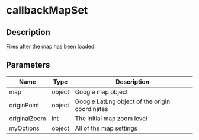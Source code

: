 # callbackMapSet

## Description

Fires after the map has been loaded.

## Parameters

| Name | Type | Description |
|---|---|---|
| map | object | Google map object |
| originPoint | object | Google LatLng object of the origin coordinates |
| originalZoom | int | The initial map zoom level |
| myOptions | object | All of the map settings |